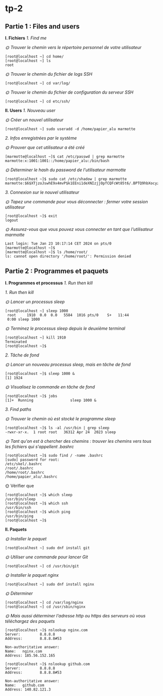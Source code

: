 # tp-2


## Partie 1 : Files and users

**I. Fichiers**
*1. Find me*

*🌞 Trouver le chemin vers le répertoire personnel de votre utilisateur*
```
[root@localhost ~] cd home/
[root@localhost ~] ls
root
```

*🌞 Trouver le chemin du fichier de logs SSH*
```
[root@localhost ~] cd var/log/ 
```

*🌞 Trouver le chemin du fichier de configuration du serveur SSH*
```
[root@localhost ~] cd etc/ssh/
```

**II. Users**
*1. Nouveau user*

*🌞 Créer un nouvel utilisateur*

```
[root@localhost ~] sudo useradd -d /home/papier_alu marmotte
```

*2. Infos enregistrées par le système*

*🌞 Prouver que cet utilisateur a été créé*
```
[marmotte@localhost ~]$ cat /etc/passwd | grep marmotte
marmotte:x:1001:1001::/home/papier_alu:/bin/bash
```

*🌞 Déterminer le hash du password de l'utilisateur marmotte*
```
[root@localhost ~]$ sudo cat /etc/shadow | grep marmotte
marmotte:$6$XTjzoJswhE9x4mvP$k1EEni1deXNIzjjOpfCQFcWt85t6/.BPTQ9hbXocyzVIWv5OG0wp7xosSmWbPLcDgw/LnHc6b.oW.zF/E72yq0:19745:0:99999:7:::
```

*3. Connexion sur le nouvel utilisateur*

*🌞 Tapez une commande pour vous déconnecter : fermer votre session utilisateur*
```
[root@localhost ~]$ exit
logout
```

*🌞 Assurez-vous que vous pouvez vous connecter en tant que l'utilisateur marmotte*
```
Last login: Tue Jan 23 10:17:14 CET 2024 on pts/0
[marmotte@localhost ~]$
[marmotte@localhost ~]$ ls /home/root/
ls: cannot open directory '/home/root/': Permission denied
```

## Partie 2 : Programmes et paquets

**I. Programmes et processus** *1. Run then kill*

*1. Run then kill*

*🌞 Lancer un processus sleep*
```
[root@localhost ~] sleep 1000
 root     1910  0.0  0.0   5584  1016 pts/0    S+   11:44    
 0:00 sleep 1000
```
 *🌞 Terminez le processus sleep depuis le deuxième terminal*
 ```
 [root@localhost ~] kill 1910
 Terminated
 [root@localhost ~]$
```
*2. Tâche de fond*

*🌞 Lancer un nouveau processus sleep, mais en tâche de fond*
```
[root@localhost ~]$ sleep 1000 &
[1] 1924
```
*🌞 Visualisez la commande en tâche de fond*
```
[root@localhost ~]$ jobs
[1]+  Running                 sleep 1000 &
```

*3. Find paths*

*🌞 Trouver le chemin où est stocké le programme sleep*
```
[root@localhost ~]$ ls -al /usr/bin | grep sleep
-rwxr-xr-x.  1 root root   36312 Apr 24  2023 sleep
```


*🌞 Tant qu'on est à chercher des chemins : trouver les chemins vers tous les fichiers qui s'appellent .bashrc*

```
[root@localhost ~]$ sudo find / -name .bashrc
[sudo] password for root:
/etc/skel/.bashrc
/root/.bashrc
/home/root/.bashrc
/home/papier_alu/.bashrc
```

🌞 Vérifier que
```
[root@localhost ~]$ which sleep
/usr/bin/sleep
[root@localhost ~]$ which ssh
/usr/bin/ssh
[root@localhost ~]$ which ping
/usr/bin/ping
[root@localhost ~]$
```

**II. Paquets**

*🌞 Installer le paquet*
```
[root@localhost ~] sudo dnf install git 
```
*🌞 Utiliser une commande pour lancer Git*
```
[root@localhost ~] cd /usr/bin/git
```
*🌞 Installer le paquet nginx*

```
[root@localhost ~] sudo dnf install nginx
```
*🌞 Déterminer*
```
[root@localhost ~] cd /var/log/nginx
[root@localhost ~] cd /usr/sbin/nginx
```
*🌞 Mais aussi déterminer l'adresse http ou https des serveurs où vous téléchargez des paquets*

```
[root@localhost ~]$ nslookup nginx.com
Server:         8.8.8.8
Address:        8.8.8.8#53

Non-authoritative answer:
Name:   nginx.com
Address: 185.56.152.165

[root@localhost ~]$ nslookup github.com
Server:         8.8.8.8
Address:        8.8.8.8#53

Non-authoritative answer:
Name:   github.com
Address: 140.82.121.3
```